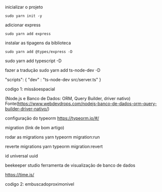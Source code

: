 inicializar o projeto
```
sudo yarn init -y
```
adicionar express
```
sudo yarn add express
```
instalar as tipagens da biblioteca
```
sudo yarn add @types/express -D
```

sudo yarn add typescript -D

fazer a tradução 
sudo yarn add ts-node-dev -D

 "scripts": {
    "dev" : "ts-node-dev src/server.ts"
  }

codigo 1: missãoespacial


(Node.js e Banco de Dados: ORM, Query Builder, driver nativo)
Fonte(https://www.webdevdrops.com/nodejs-banco-de-dados-orm-query-builder-driver-nativo/)

configuração do typeorm
https://typeorm.io/#/


migration
(link de bom artigo)

rodar as migrations 
yarn typeorm migration:run

reverte migrations
yarn typeorm migration:revert

id universal
uuid

beekeeper studio 
ferramenta de visualização de banco de dados

https://time.is/

codigo 2: embuscadoproximonivel
